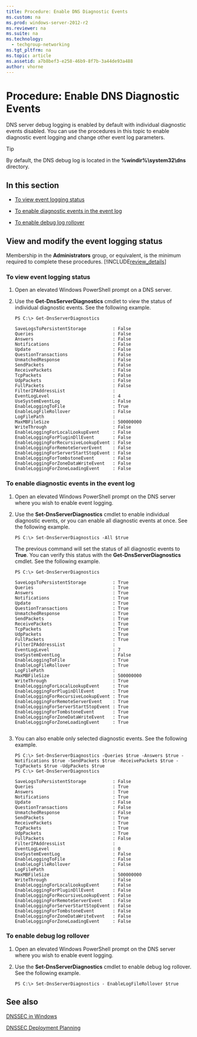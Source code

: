 ```yaml
---
title: Procedure: Enable DNS Diagnostic Events
ms.custom: na
ms.prod: windows-server-2012-r2
ms.reviewer: na
ms.suite: na
ms.technology: 
  - techgroup-networking
ms.tgt_pltfrm: na
ms.topic: article
ms.assetid: a7b8bef3-e258-46b9-8f7b-3a44de93a488
author: vhorne
---
```

# Procedure: Enable DNS Diagnostic Events
DNS server debug logging is enabled by default with individual diagnostic events disabled. You can use the procedures in this topic to enable diagnostic event logging and change other event log parameters.  
  
> [!TIP]  
> By default, the DNS debug log is located in the **%windir%\\system32\\dns** directory.  
  
## In this section  
  
-   [To view event logging status](../Topic/Procedure--Enable-DNS-Diagnostic-Events.md#eeee)  
  
-   [To enable diagnostic events in the event log](../Topic/Procedure--Enable-DNS-Diagnostic-Events.md#rrrrr)  
  
-   [To enable debug log rollover](../Topic/Procedure--Enable-DNS-Diagnostic-Events.md#ggggg)  
  
## <a name="windows_ui"></a>View and modify the event logging status  
Membership in the **Administrators** group, or equivalent, is the minimum required to complete these procedures. [!INCLUDE[review_details](../Token/review_details_md.md)]  
  
### <a name="eeee"></a>To view event logging status  
  
1.  Open an elevated Windows PowerShell prompt on a DNS server.  
  
2.  Use the **Get\-DnsServerDiagnostics** cmdlet to view the status of individual diagnostic events. See the following example.  
  
    ```  
    PS C:\> Get-DnsServerDiagnostics  
  
    SaveLogsToPersistentStorage          : False  
    Queries                              : False  
    Answers                              : False  
    Notifications                        : False  
    Update                               : False  
    QuestionTransactions                 : False  
    UnmatchedResponse                    : False  
    SendPackets                          : False  
    ReceivePackets                       : False  
    TcpPackets                           : False  
    UdpPackets                           : False  
    FullPackets                          : False  
    FilterIPAddressList                  :  
    EventLogLevel                        : 4  
    UseSystemEventLog                    : False  
    EnableLoggingToFile                  : True  
    EnableLogFileRollover                : False  
    LogFilePath                          :  
    MaxMBFileSize                        : 500000000  
    WriteThrough                         : False  
    EnableLoggingForLocalLookupEvent     : False  
    EnableLoggingForPluginDllEvent       : False  
    EnableLoggingForRecursiveLookupEvent : False  
    EnableLoggingForRemoteServerEvent    : False  
    EnableLoggingForServerStartStopEvent : False  
    EnableLoggingForTombstoneEvent       : False  
    EnableLoggingForZoneDataWriteEvent   : False  
    EnableLoggingForZoneLoadingEvent     : False  
    ```  
  
### <a name="rrrrr"></a>To enable diagnostic events in the event log  
  
1.  Open an elevated Windows PowerShell prompt on the DNS server where you wish to enable event logging.  
  
2.  Use the **Set\-DnsServerDiagnostics** cmdlet to enable individual diagnostic events, or you can enable all diagnostic events at once. See the following example.  
  
    ```  
    PS C:\> Set-DnsServerDiagnostics -All $true  
    ```  
  
    The previous command will set the status of all diagnostic events to **True**. You can verify this status with the **Get\-DnsServerDiagnostics** cmdlet. See the following example.  
  
    ```  
    PS C:\> Get-DnsServerDiagnostics  
  
    SaveLogsToPersistentStorage          : True  
    Queries                              : True  
    Answers                              : True  
    Notifications                        : True  
    Update                               : True  
    QuestionTransactions                 : True  
    UnmatchedResponse                    : True  
    SendPackets                          : True  
    ReceivePackets                       : True  
    TcpPackets                           : True  
    UdpPackets                           : True  
    FullPackets                          : True  
    FilterIPAddressList                  :  
    EventLogLevel                        : 7  
    UseSystemEventLog                    : False  
    EnableLoggingToFile                  : True  
    EnableLogFileRollover                : True  
    LogFilePath                          :  
    MaxMBFileSize                        : 500000000  
    WriteThrough                         : True  
    EnableLoggingForLocalLookupEvent     : True  
    EnableLoggingForPluginDllEvent       : True  
    EnableLoggingForRecursiveLookupEvent : True  
    EnableLoggingForRemoteServerEvent    : True  
    EnableLoggingForServerStartStopEvent : True  
    EnableLoggingForTombstoneEvent       : True  
    EnableLoggingForZoneDataWriteEvent   : True  
    EnableLoggingForZoneLoadingEvent     : True  
  
    ```  
  
3.  You can also enable only selected diagnostic events. See the following example.  
  
    ```  
    PS C:\> Set-DnsServerDiagnostics -Queries $true -Answers $true -Notifications $true -SendPackets $true -ReceivePackets $true -TcpPackets $true -UdpPackets $true  
    PS C:\> Get-DnsServerDiagnostics  
  
    SaveLogsToPersistentStorage          : False  
    Queries                              : True  
    Answers                              : True  
    Notifications                        : True  
    Update                               : False  
    QuestionTransactions                 : False  
    UnmatchedResponse                    : False  
    SendPackets                          : True  
    ReceivePackets                       : True  
    TcpPackets                           : True  
    UdpPackets                           : True  
    FullPackets                          : False  
    FilterIPAddressList                  :  
    EventLogLevel                        : 0  
    UseSystemEventLog                    : False  
    EnableLoggingToFile                  : False  
    EnableLogFileRollover                : False  
    LogFilePath                          :  
    MaxMBFileSize                        : 500000000  
    WriteThrough                         : False  
    EnableLoggingForLocalLookupEvent     : False  
    EnableLoggingForPluginDllEvent       : False  
    EnableLoggingForRecursiveLookupEvent : False  
    EnableLoggingForRemoteServerEvent    : False  
    EnableLoggingForServerStartStopEvent : False  
    EnableLoggingForTombstoneEvent       : False  
    EnableLoggingForZoneDataWriteEvent   : False  
    EnableLoggingForZoneLoadingEvent     : False  
    ```  
  
### <a name="ggggg"></a>To enable debug log rollover  
  
1.  Open an elevated Windows PowerShell prompt on the DNS server where you wish to enable event logging.  
  
2.  Use the **Set\-DnsServerDiagnostics** cmdlet to enable debug log rollover. See the following example.  
  
    ```  
    PS C:\> Set-DnsServerDiagnostics - EnableLogFileRollover $true  
    ```  
  
## See also  
[DNSSEC in Windows](../Topic/DNSSEC-in-Windows.md)  
  
[DNSSEC Deployment Planning](../Topic/DNSSEC-Deployment-Planning.md)  
  
